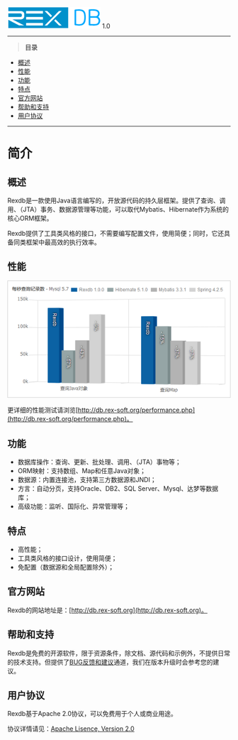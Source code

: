 ![](resource/logo.png) 1.0

----------

> **目录**

- [概述](#user-content-summary)
- [性能](#user-content-performance)
- [功能](#user-content-feature)
- [特点](#user-content-advantage)
- [官方网站](#user-content-website)
- [帮助和支持](#user-content-help)
- [用户协议](#user-content-lisence)

----------

# <div id="top">简介</div> #

## <div id="summary">概述</div> ##

Rexdb是一款使用Java语言编写的，开放源代码的持久层框架。提供了查询、调用、（JTA）事务、数据源管理等功能，可以取代Mybatis、Hibernate作为系统的核心ORM框架。

Rexdb提供了工具类风格的接口，不需要编写配置文件，使用简便；同时，它还具备同类框架中最高效的执行效率。

## <div id="performance">性能</div> ##

![](resource/intro-performance.png)

更详细的性能测试请浏览[http://db.rex-soft.org/performance.php](http://db.rex-soft.org/performance.php)。

## <div id="feature">功能</div> ##

- 数据库操作：查询、更新、批处理、调用、（JTA）事物等；
- ORM映射：支持数组、Map和任意Java对象；
- 数据源：内置连接池，支持第三方数据源和JNDI；
- 方言：自动分页，支持Oracle、DB2、SQL Server、Mysql、达梦等数据库；
- 高级功能：监听、国际化、异常管理等；

## <div id="advantage">特点</div> ##

- 高性能；
- 工具类风格的接口设计，使用简便；
- 免配置（数据源和全局配置除外）；

## <div id="website">官方网站</div> ##

Rexdb的网站地址是：[http://db.rex-soft.org](http://db.rex-soft.org)。

## <div id="help">帮助和支持</div> ##

Rexdb是免费的开源软件，限于资源条件，除文档、源代码和示例外，不提供日常的技术支持。但提供了[BUG反馈和建议](http://db.rex-soft.org/feedback.php)通道，我们在版本升级时会参考您的建议。

## <div id="lisence">用户协议</div> ##

Rexdb基于Apache 2.0协议，可以免费用于个人或商业用途。

协议详情请见：[Apache Lisence, Version 2.0](http://www.apache.org/licenses/LICENSE-2.0.html)
